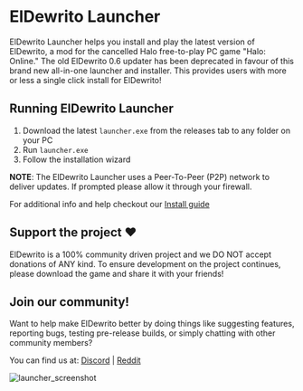 # ElDewrito Launcher

ElDewrito Launcher helps you install and play the latest version of ElDewrito, a mod for the cancelled Halo free-to-play PC game "Halo: Online." The old ElDewrito 0.6 updater has been deprecated in favour of this brand new all-in-one launcher and installer. This provides users with more or less a single click install for ElDewrito!

## Running ElDewrito Launcher

1. Download the latest `launcher.exe` from the releases tab to any folder on your PC
2. Run `launcher.exe`
3. Follow the installation wizard

**NOTE**: The ElDewrito Launcher uses a Peer-To-Peer (P2P) network to deliver updates. If prompted please allow it through your firewall.

For additional info and help checkout our [Install guide](eldewrito.org/guide)

## Support the project :heart:

ElDewrito is a 100% community driven project and we DO NOT accept donations of ANY kind. To ensure development on the project continues, please download the game and share it with your friends!

## Join our community!

Want to help make ElDewrito better by doing things like suggesting features, reporting bugs, testing pre-release builds, or simply chatting with other community members?

You can find us at:
[Discord](https://discord.gg/0TKY0SDEUHAWL4sG) | 
[Reddit](https://www.reddit.com/r/HaloOnline)





![launcher_screenshot](https://github.com/eldewrito2/ElDewritoLauncher/assets/167440604/12f413bb-d520-4b50-90c0-44b7e9e9d7a5)



